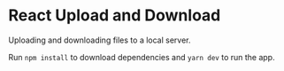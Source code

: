 # React Upload and Download

Uploading and downloading files to a local server.

Run `npm install` to download dependencies and `yarn dev` to run the app.